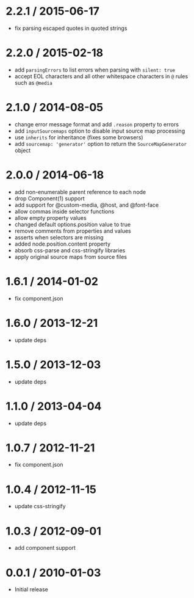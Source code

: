 2.2.1 / 2015-06-17
==================

* fix parsing escaped quotes in quoted strings

2.2.0 / 2015-02-18
==================

* add `parsingErrors` to list errors when parsing with `silent: true`
* accept EOL characters and all other whitespace characters in `@` rules such as `@media`

2.1.0 / 2014-08-05
==================

* change error message format and add `.reason` property to errors
* add `inputSourcemaps` option to disable input source map processing
* use `inherits` for inheritance (fixes some browsers)
* add `sourcemap: 'generator'` option to return the `SourceMapGenerator`
  object

2.0.0 / 2014-06-18
==================

* add non-enumerable parent reference to each node
* drop Component(1) support
* add support for @custom-media, @host, and @font-face
* allow commas inside selector functions
* allow empty property values
* changed default options.position value to true
* remove comments from properties and values
* asserts when selectors are missing
* added node.position.content property
* absorb css-parse and css-stringify libraries
* apply original source maps from source files

1.6.1 / 2014-01-02
==================

* fix component.json

1.6.0 / 2013-12-21
==================

* update deps

1.5.0 / 2013-12-03
==================

* update deps

1.1.0 / 2013-04-04
==================

* update deps

1.0.7 / 2012-11-21
==================

* fix component.json

1.0.4 / 2012-11-15
==================

* update css-stringify

1.0.3 / 2012-09-01
==================

* add component support

0.0.1 / 2010-01-03
==================

* Initial release
